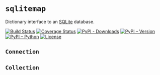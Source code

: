 # `sqlitemap`

Dictionary interface to an [SQLite](https://docs.python.org/3/library/sqlite3.html) database.

[![Build Status](https://travis-ci.org/eigenein/sqlitemap.svg?branch=master)](https://travis-ci.org/eigenein/sqlitemap)
[![Coverage Status](https://coveralls.io/repos/github/eigenein/sqlitemap/badge.svg?branch=master)](https://coveralls.io/github/eigenein/sqlitemap?branch=master)
[![PyPI - Downloads](https://img.shields.io/pypi/dm/sqlitemap.svg)](https://pypi.org/project/sqlitemap/)
[![PyPI – Version](https://img.shields.io/pypi/v/sqlitemap.svg)](https://pypi.org/project/sqlitemap/#history)
[![PyPI – Python](https://img.shields.io/pypi/pyversions/sqlitemap.svg)](https://pypi.org/project/sqlitemap/#files)
[![License](https://img.shields.io/pypi/l/sqlitemap.svg)](https://github.com/eigenein/sqlitemap/blob/master/LICENSE)

## `Connection`

## `Collection`
